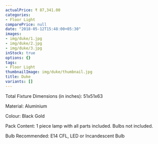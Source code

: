 ```yaml
---
actualPrice: ₹ 87,341.00
categories:
- Floor Light
comparePrice: null
date: "2018-05-12T15:48:00+05:30"
images:
- img/duke/1.jpg
- img/duke/2.jpg
- img/duke/3.jpg
inStock: true
options: {}
tags:
- Floor Light
thumbnailImage: img/duke/thumbnail.jpg
title: Duke
variants: []
---
```


Total Fixture Dimensions (in inches): 51x51x63

Material: Aluminium

Colour: Black Gold

Pack Content: 1 piece lamp with all parts included. Bulbs not included.

Bulb Recommended: E14 CFL, LED or Incandescent Bulb